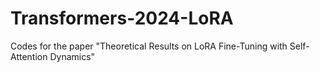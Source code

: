 # Transformers-2024-LoRA
Codes for the paper "Theoretical Results on LoRA Fine-Tuning with Self-Attention Dynamics"
